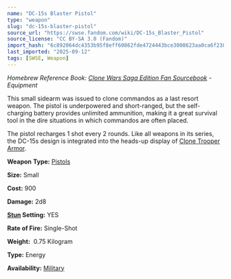 ```yaml
---
name: "DC-15s Blaster Pistol"
type: "weapon"
slug: "dc-15s-blaster-pistol"
source_url: "https://swse.fandom.com/wiki/DC-15s_Blaster_Pistol"
source_license: "CC BY-SA 3.0 (Fandom)"
import_hash: "6c892064dc4353b95f8eff60862fde4724443bce3008623aa0ca6f238b2880e0"
last_imported: "2025-09-12"
tags: [SWSE, Weapon]
---
```

*Homebrew Reference Book: [Clone Wars Saga Edition Fan Sourcebook](https://swse.fandom.com/wiki/Clone_Wars_Saga_Edition_Fan_Sourcebook) - Equipment*

This small sidearm was issued to clone commandos as a last resort weapon. The pistol is underpowered and short-ranged, but the self-charging battery provides unlimited ammunition, making it a great survival tool in the dire situations in which commandos are often placed.

The pistol recharges 1 shot every 2 rounds. Like all weapons in its series, the DC-15s design is integrated into the heads-up display of [Clone Trooper Armor](https://swse.fandom.com/wiki/Clone_Trooper_Armor).

**Weapon** **Type:** [Pistols](https://swse.fandom.com/wiki/Pistols)

**Size:** Small

**Cost:** 900

**Damage:** 2d8

**[Stun](https://swse.fandom.com/wiki/Stun) Setting:** YES

**Rate of Fire:** Single-Shot

**Weight:**  0.75 Kilogram

**Type:** Energy

**Availability:** [Military](https://swse.fandom.com/wiki/Military)